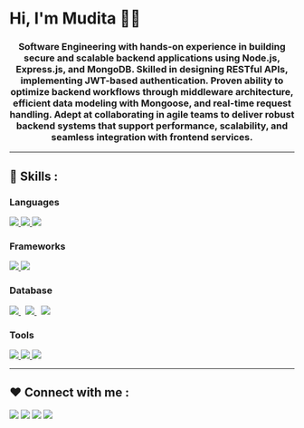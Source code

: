 # Hi, I'm Mudita 👋🏻
<h3 align="center"> Software Engineering with hands-on experience in building secure and scalable backend applications using
Node.js, Express.js, and MongoDB. Skilled in designing RESTful APIs, implementing JWT-based authentication.
Proven ability to optimize backend workflows through middleware architecture, efficient data modeling with
Mongoose, and real-time request handling. Adept at collaborating in agile teams to deliver robust backend systems that
support performance, scalability, and seamless integration with frontend services.
 </h3>
<hr>

## 🚀 Skills :

### Languages
<p float="left">
    <a href="https://www.java.com/" target="_blank">
        <img src="https://img.icons8.com/color/48/000000/java-coffee-cup-logo.png"/>
    </a>
    <a href="https://developer.mozilla.org/en-US/docs/Web/JavaScript" target="_blank">
        <img src="https://img.icons8.com/color/48/000000/javascript.png"/>
    </a> 
    <a href="https://www.python.org/" target="_blank">
        <img src="https://img.icons8.com/color/48/000000/python.png"/>
    </a>
    
</p>

### Frameworks
<p float="left">
    <a href="https://spring.io/projects/spring-boot" target="_blank">
        <img src="https://img.icons8.com/color/48/000000/spring-logo.png"/>
    </a>
    <a style="padding-right:8px;" href="https://reactjs.org/" target="_blank">
        <img src="https://img.icons8.com/plasticine/50/000000/react.png"/>
    </a>
</p>


### Database
<p float="left">
    <a style="padding-right:8px;" href="https://www.mysql.com/" target="_blank">
        <img src="https://img.icons8.com/fluent/50/000000/mysql-logo.png"/>
    </a>
    <a style="padding-right:8px;" href="https://www.mongodb.com/" target="_blank">
        <img src="https://img.icons8.com/color/50/000000/mongodb.png"/>
    </a>
     <a style="padding-right:8px;" href="https://www.postgresql.org/" target="_blank">
        <img src="https://img.icons8.com/color/50/000000/postgreesql.png"/>
    </a>
</p>
 
### Tools
<p float="left">
    <a href="https://git-scm.com/" target="_blank">
        <img src="https://img.icons8.com/color/48/000000/git.png"/>
    </a>
    <a href="https://cloud.google.com/gcp/" target="_blank">
        <img src="https://img.icons8.com/color/48/000000/google-cloud.png"/>
    </a>
    <a href="https://spring.io/tools" target="_blank">
        <img src="https://img.icons8.com/color/48/000000/spring-logo.png"/>
    </a>
</p>
<hr>


## ❤ Connect with me :
<p align="left">
<a href = "mailto::muditasrivastava2020@gmail.com"><img src="https://img.icons8.com/color/48/000000/gmail-new.png"/></a>
<a href = "https://www.linkedin.com/in/mudita-srivastava-b49212200"><img src="https://img.icons8.com/fluent/48/000000/linkedin.png"/></a>
<a href = "[https://twitter.com/Mudita-Srivastava](https://x.com/Mudita_18)"><img src="https://img.icons8.com/fluent/48/000000/twitter.png"/></a>
<a href = ""><img src="https://img.icons8.com/external-tal-revivo-color-tal-revivo/48/000000/external-level-up-your-coding-skills-and-quickly-land-a-job-logo-color-tal-revivo.png"/></a>
</p>
